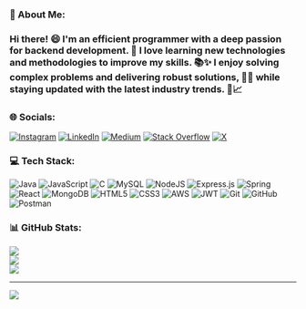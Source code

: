 ### 💫 About Me:
### Hi there! 😄 I'm an efficient programmer with a deep passion for backend development. 🔧 I love learning new technologies and methodologies to improve my skills. 📚✨ I enjoy solving complex problems and delivering robust solutions, 🧩💪 while staying updated with the latest industry trends. 🌟📈

### 🌐 Socials:
[![Instagram](https://img.shields.io/badge/Instagram-%23E4405F.svg?logo=Instagram&logoColor=white)](https://instagram.com/dharaneesh._.s) [![LinkedIn](https://img.shields.io/badge/LinkedIn-%230077B5.svg?logo=linkedin&logoColor=white)](https://linkedin.com/in/dharaneesh-s) [![Medium](https://img.shields.io/badge/Medium-12100E?logo=medium&logoColor=white)](https://medium.com/@Dharaneesh_S) [![Stack Overflow](https://img.shields.io/badge/-Stackoverflow-FE7A16?logo=stack-overflow&logoColor=white)](https://stackoverflow.com/users/23195657) [![X](https://img.shields.io/badge/X-black.svg?logo=X&logoColor=white)](https://x.com/Dharaneesh_007) 

### 💻 Tech Stack:
![Java](https://img.shields.io/badge/java-%23ED8B00.svg?style=for-the-badge&logo=openjdk&logoColor=white)  ![JavaScript](https://img.shields.io/badge/javascript-%23323330.svg?style=for-the-badge&logo=javascript&logoColor=%23F7DF1E) ![C](https://img.shields.io/badge/c-%2300599C.svg?style=for-the-badge&logo=c&logoColor=white) ![MySQL](https://img.shields.io/badge/mysql-4479A1.svg?style=for-the-badge&logo=mysql&logoColor=white) ![NodeJS](https://img.shields.io/badge/node.js-6DA55F?style=for-the-badge&logo=node.js&logoColor=white) ![Express.js](https://img.shields.io/badge/express.js-%23404d59.svg?style=for-the-badge&logo=express&logoColor=%2361DAFB) ![Spring](https://img.shields.io/badge/spring-%236DB33F.svg?style=for-the-badge&logo=spring&logoColor=white) ![React](https://img.shields.io/badge/react-%2320232a.svg?style=for-the-badge&logo=react&logoColor=%2361DAFB) ![MongoDB](https://img.shields.io/badge/MongoDB-%234ea94b.svg?style=for-the-badge&logo=mongodb&logoColor=white) ![HTML5](https://img.shields.io/badge/html5-%23E34F26.svg?style=for-the-badge&logo=html5&logoColor=white) ![CSS3](https://img.shields.io/badge/css3-%231572B6.svg?style=for-the-badge&logo=css3&logoColor=white) ![AWS](https://img.shields.io/badge/AWS-%23FF9900.svg?style=for-the-badge&logo=amazon-aws&logoColor=white) ![JWT](https://img.shields.io/badge/JWT-black?style=for-the-badge&logo=JSON%20web%20tokens)  ![Git](https://img.shields.io/badge/git-%23F05033.svg?style=for-the-badge&logo=git&logoColor=white) ![GitHub](https://img.shields.io/badge/github-%23121011.svg?style=for-the-badge&logo=github&logoColor=white) ![Postman](https://img.shields.io/badge/Postman-FF6C37?style=for-the-badge&logo=postman&logoColor=white)
### 📊 GitHub Stats:
![](https://github-readme-stats.vercel.app/api?username=dharaneesh-sm&theme=midnight-purple&hide_border=false&include_all_commits=false&count_private=false)<br/>
![](https://github-readme-streak-stats.herokuapp.com/?user=dharaneesh-sm&theme=midnight-purple&hide_border=false)<br/>
![](https://github-readme-stats.vercel.app/api/top-langs/?username=dharaneesh-sm&theme=midnight-purple&hide_border=false&include_all_commits=false&count_private=false&layout=compact)

---
[![](https://visitcount.itsvg.in/api?id=dharaneesh-sm&icon=5&color=0)](https://visitcount.itsvg.in)

<!-- Proudly created with GPRM ( https://gprm.itsvg.in ) -->

